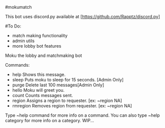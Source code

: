 #mokumatch

This bot uses discord.py  available at [https://github.com/Rapptz/discord.py]

#To Do:
<ul>
<li>match making functionality</li> 
<li>admin utils</li>
<li>more lobby bot features</li>
</ul>


Moku the lobby and matchmaking bot

Commands:
<ul>
<li>   help     Shows this message. </li> 
<li>   sleep    Puts moku to sleep for 15 seconds. [Admin Only]</li> 
<li>   purge    Delete last 100 messages[Admin Only]</li> 
<li>   hello    Moku will greet you.</li> 
<li>   count    Counts messages sent.</li> 
<li>   region   Assigns a region to requester. [ex: ~region NA]</li> 
<li>   rmregion Removes region from requester. [ex: ~region NA]</li> 
</ul>
Type ~help command for more info on a command.
You can also type ~help category for more info on a category.
WIP...
